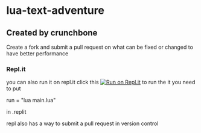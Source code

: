 # lua-text-adventure
## Created by crunchbone
Create a fork and submit a pull request on what can be fixed or changed to have better performance
### Repl.it
you can also run it on repl.it click this
[![Run on Repl.it](https://repl.it/badge/github/crunchbone/lua-text-adventure)](https://repl.it/github/crunchbone/lua-text-adventure)
to run the it you need to put 

run = "lua main.lua"

in .replit

repl also has a way to submit a pull request in version control

